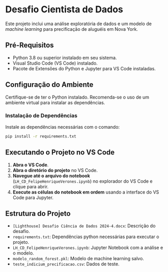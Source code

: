 
# Desafio Cientista de Dados

Este projeto inclui uma análise exploratória de dados e um modelo de _machine learning_ para precificação de aluguéis em Nova York.

## Pré-Requisitos

- Python 3.8 ou superior instalado em seu sistema.
- Visual Studio Code (VS Code) instalado.
- Pacote de Extensões do Python e Jupyter para VS Code instaladas.

## Configuração do Ambiente

Certifique-se de ter o Python instalado. Recomenda-se o uso de um ambiente virtual para instalar as dependências.

### Instalação de Dependências

Instale as dependências necessárias com o comando:

```bash
pip install -r requirements.txt
```

## Executando o Projeto no VS Code

1. **Abra o VS Code**.
2. **Abra o diretório do projeto** no VS Code.
3. **Navegue até o arquivo do notebook** (`LH_CD_FelipeHenriqueVerones.ipynb`) no explorador do VS Code e clique para abrir.
4. **Execute as células do notebook em ordem** usando a interface do VS Code para Jupyter.

## Estrutura do Projeto

- `[Lighthouse] Desafio Ciência de Dados 2024-4.docx`: Descrição do desafio.
- `requirements.txt`: Dependências python necessárias para executar o projeto.
- `LH_CD_FelipeHenriqueVerones.ipynb`: Jupyter Notebook com a análise e o modelo.
- `modelo_random_forest.pkl`: Modelo de machine learning salvo.
- `teste_indicium_precificacao.csv`: Dados de teste.

